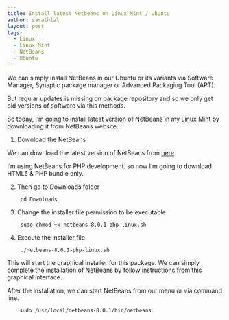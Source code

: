 ```yaml
---
title: Install latest Netbeans on Linux Mint / Ubuntu
author: sarathlal
layout: post
tags:
  - Linux
  - Linux Mint
  - NetBeans
  - Ubuntu
---
```

We can simply install NetBeans in our Ubuntu or its variants via Software Manager, Synaptic package manager or Advanced Packaging Tool (APT).

But regular updates is missing on package repository and so we only get old versions of software via this methods.

So today, I&#8217;m going to install latest version of NetBeans in my Linux Mint by downloading it from NetBeans website.

1. Download the NetBeans

We can download the latest version of NetBeans from [here][1].

I&#8217;m using NetBeans for PHP development. so now I&#8217;m going to download HTML5 & PHP bundle only.

2. Then go to Downloads folder

		cd Downloads

3. Change the installer file permission to be executable

		sudo chmod +x netbeans-8.0.1-php-linux.sh

4. Execute the installer file

		./netbeans-8.0.1-php-linux.sh

This will start the graphical installer for this package. We can simply complete the installation of NetBeans by follow instructions from this graphical interface.

After the installation, we can start NetBeans from our menu or via command line.

		sudo /usr/local/netbeans-8.0.1/bin/netbeans

 [1]: https://netbeans.org/downloads/index.html
